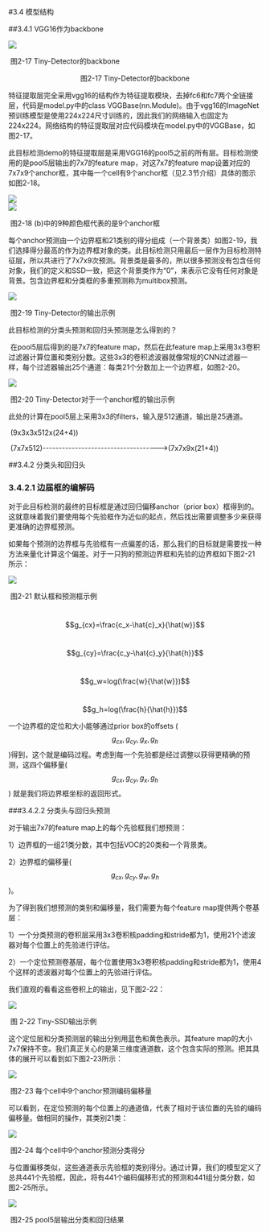#3.4 模型结构

##3.4.1 VGG16作为backbone

<img src="https://raw.githubusercontent.com/datawhalechina/dive-into-cv-pytorch/master/markdown_imgs/chapter03/2-17.png">

​                                           图2-17 Tiny-Detector的backbone

<center>图2-17 Tiny-Detector的backbone</center>

​        特征提取层完全采用vgg16的结构作为特征提取模块，去掉fc6和fc7两个全链接层，代码是model.py中的class VGGBase(nn.Module)。由于vgg16的ImageNet预训练模型是使用224x224尺寸训练的，因此我们的网络输入也固定为224x224。网络结构的特征提取层对应代码模块在model.py中的VGGBase，如图2-17。

​         此目标检测demo的特征提取层是采用VGG16的pool5之前的所有层。目标检测使用的是pool5层输出的7x7的feature map，对这7x7的feature map设置对应的7x7x9个anchor框，其中每一个cell有9个anchor框（见2.3节介绍）具体的图示如图2-18。

<div style="align: center">
<img src="https://raw.githubusercontent.com/datawhalechina/dive-into-cv-pytorch/master/markdown_imgs/chapter03/2-18_a.jpg">
</div>

<img src="https://raw.githubusercontent.com/datawhalechina/dive-into-cv-pytorch/master/markdown_imgs/chapter03/2-18_b.png">

​                               图2-18 (b)中的9种颜色框代表的是9个anchor框

​        每个anchor预测由一个边界框和21类别的得分组成（一个背景类）如图2-19，我们选择得分最高的作为边界框对象的类。此目标检测只用最后一层作为目标检测特征层，所以共进行了7x7x9次预测。背景类是最多的，所以很多预测没有包含任何对象，我们的定义和SSD一致，把这个背景类作为“0”，来表示它没有任何对象是背景。包含边界框和分类框的多重预测称为multibox预测。

<img src="https://raw.githubusercontent.com/datawhalechina/dive-into-cv-pytorch/master/markdown_imgs/chapter03/2-19.png">

​                                      图2-19 Tiny-Detector的输出示例

此目标检测的分类头预测和回归头预测是怎么得到的？

​        在pool5层后得到的是7x7的feature map，然后在此feature map上采用3x3卷积过滤器计算位置和类别分数。这些3x3的卷积滤波器就像常规的CNN过滤器一样，每个过滤器输出25个通道：每类21个分数加上一个边界框，如图2-20。

<img src="https://raw.githubusercontent.com/datawhalechina/dive-into-cv-pytorch/master/markdown_imgs/chapter03/2-20.png">

​                            图2-20 Tiny-Detector对于一个anchor框的输出示例

此处的计算在pool5层上采用3x3的filters，输入是512通道，输出是25通道。

​                                         (9x3x3x512x(24+4))

​                   (7x7x512)------------------------------------>(7x7x9x(21+4))

##3.4.2 分类头和回归头

### 3.4.2.1 边届框的编解码

对于此目标检测的最终的目标框是通过回归偏移anchor（prior box）框得到的。这就意味着我们要使用每个先验框作为近似的起点，然后找出需要调整多少来获得更准确的边界框预测。

​        如果每个预测的边界框与先验框有一点偏差的话，那么我们的目标就是需要找一种方法来量化计算这个偏差。对于一只狗的预测边界框和先验的边界框如下图2-21所示：

<img src="https://raw.githubusercontent.com/datawhalechina/dive-into-cv-pytorch/master/markdown_imgs/chapter03/2-21.png">

​                                              图2-21 默认框和预测框示例

​                                               $$g_{cx}=\frac{c_x-\hat{c}_x}{\hat{w}}$$

​                                               $$g_{cy}=\frac{c_y-\hat{c}_y}{\hat{h}}$$

​                                               $$g_w=log(\frac{w}{\hat{w}})$$

​                                               $$g_h=log(\frac{h}{\hat{h}})$$

一个边界框的定位和大小能够通过prior box的offsets ($$g_{cx},g_{cy},g_x,g_h$$)得到，这个就是编码过程。考虑到每一个先验都是经过调整以获得更精确的预测，这四个偏移量($$g_{cx},g_{cy},g_x,g_h$$) 就是我们将边界框坐标的返回形式。

###3.4.2.2 分类头与回归头预测

对于输出7x7的feature map上的每个先验框我们想预测：

1）边界框的一组21类分数，其中包括VOC的20类和一个背景类。

2）边界框的偏移量($$g_{cx},g_{cy},g_w,g_h$$)。

为了得到我们想预测的类别和偏移量，我们需要为每个feature map提供两个卷基层：

1）一个分类预测的卷积层采用3x3卷积核padding和stride都为1，使用21个滤波器对每个位置上的先验进行评估。

2）一个定位预测卷基层，每个位置使用3x3卷积核padding和stride都为1，使用4个这样的滤波器对每个位置上的先验进行评估。

我们直观的看看这些卷积上的输出，见下图2-22：

<img src="https://raw.githubusercontent.com/datawhalechina/dive-into-cv-pytorch/master/markdown_imgs/chapter03/2-22.png">

​                                           图 2-22 Tiny-SSD输出示例

这个定位层和分类预测层的输出分别用蓝色和黄色表示。其feature map的大小7x7保持不变。我们真正关心的是第三维度通道数，这个包含实际的预测。把其具体的展开可以看到如下图2-23所示：

<img src="https://raw.githubusercontent.com/datawhalechina/dive-into-cv-pytorch/master/markdown_imgs/chapter03/2-23.png">

​                                  图2-23 每个cell中9个anchor预测编码偏移量

可以看到，在定位预测的每个位置上的通道值，代表了相对于该位置的先验的编码偏移量。做相同的操作，其类别21类：

<img src="https://raw.githubusercontent.com/datawhalechina/dive-into-cv-pytorch/master/markdown_imgs/chapter03/2-24.png">

​                                       图2-24 每个cell中9个anchor预测分类得分

与位置偏移类似，这些通道表示先验框的类别得分。通过计算，我们的模型定义了总共441个先验框，因此，将有441个编码偏移形式的预测和441组分类分数，如图2-25所示。

<img src="https://raw.githubusercontent.com/datawhalechina/dive-into-cv-pytorch/master/markdown_imgs/chapter03/2-25.png">

​                                        图2-25 pool5层输出分类和回归结果

